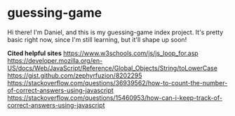 # guessing-game
Hi there! I'm Daniel, and this is my guessing-game index project. It's pretty basic right now, since I'm still learning, but it'll shape up soon! 


**Cited helpful sites**
https://www.w3schools.com/js/js_loop_for.asp
https://developer.mozilla.org/en-US/docs/Web/JavaScript/Reference/Global_Objects/String/toLowerCase
https://gist.github.com/zephyrfuzion/8202295
https://stackoverflow.com/questions/36939562/how-to-count-the-number-of-correct-answers-using-javascript
https://stackoverflow.com/questions/15460953/how-can-i-keep-track-of-correct-answers-using-javascript
